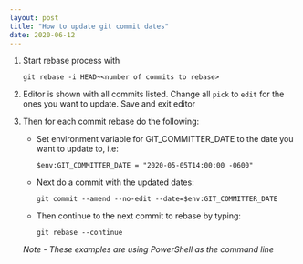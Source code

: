 ```yaml
---
layout: post
title: "How to update git commit dates"
date: 2020-06-12
---
```


1. Start rebase process with 


    ~~~
    git rebase -i HEAD~<number of commits to rebase>
    ~~~


2. Editor is shown with all commits listed. Change all `pick` to `edit` for the ones you want to update. Save and exit editor

3. Then for each commit rebase do the following:
    
    * Set environment variable for GIT_COMMITTER_DATE to the date you want to update to, i.e:


        ~~~
        $env:GIT_COMMITTER_DATE = "2020-05-05T14:00:00 -0600"
        ~~~


    * Next do a commit with the updated dates:


        ~~~
        git commit --amend --no-edit --date=$env:GIT_COMMITTER_DATE
        ~~~


    * Then continue to the next commit to rebase by typing:


        ~~~
        git rebase --continue
        ~~~


    *Note - These examples are using PowerShell as the command line*

